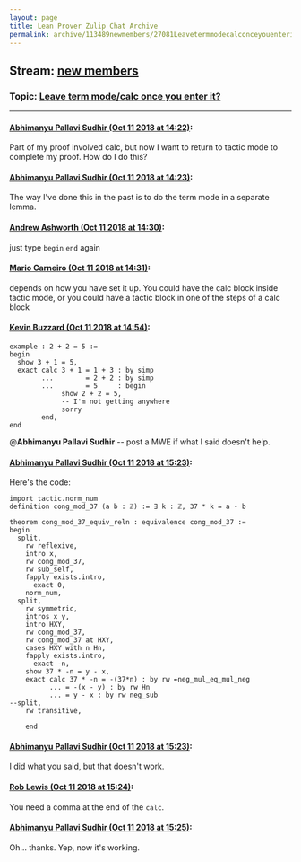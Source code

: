 ```yaml
---
layout: page
title: Lean Prover Zulip Chat Archive 
permalink: archive/113489newmembers/27081Leavetermmodecalconceyouenterit.html
---
```


## Stream: [new members](index.html)
### Topic: [Leave term mode/calc once you enter it?](27081Leavetermmodecalconceyouenterit.html)

---

#### [Abhimanyu Pallavi Sudhir (Oct 11 2018 at 14:22)](https://leanprover.zulipchat.com/#narrow/stream/113489-new%20members/topic/Leave%20term%20mode/calc%20once%20you%20enter%20it%3F/near/135604247):
Part of my proof involved calc, but now I want to return to tactic mode to complete my proof. How do I do this?

#### [Abhimanyu Pallavi Sudhir (Oct 11 2018 at 14:23)](https://leanprover.zulipchat.com/#narrow/stream/113489-new%20members/topic/Leave%20term%20mode/calc%20once%20you%20enter%20it%3F/near/135604263):
The way I've done this in the past is to do the term mode in a separate lemma.

#### [Andrew Ashworth (Oct 11 2018 at 14:30)](https://leanprover.zulipchat.com/#narrow/stream/113489-new%20members/topic/Leave%20term%20mode/calc%20once%20you%20enter%20it%3F/near/135604665):
just type `begin` `end` again

#### [Mario Carneiro (Oct 11 2018 at 14:31)](https://leanprover.zulipchat.com/#narrow/stream/113489-new%20members/topic/Leave%20term%20mode/calc%20once%20you%20enter%20it%3F/near/135604690):
depends on how you have set it up. You could have the calc block inside tactic mode, or you could have a tactic block in one of the steps of a calc block

#### [Kevin Buzzard (Oct 11 2018 at 14:54)](https://leanprover.zulipchat.com/#narrow/stream/113489-new%20members/topic/Leave%20term%20mode/calc%20once%20you%20enter%20it%3F/near/135605855):
```lean
example : 2 + 2 = 5 :=
begin
  show 3 + 1 = 5,
  exact calc 3 + 1 = 1 + 3 : by simp
        ...        = 2 + 2 : by simp
        ...        = 5     : begin
             show 2 + 2 = 5,
             -- I'm not getting anywhere
             sorry
        end,
end
```

@**Abhimanyu Pallavi Sudhir**  -- post a MWE if what I said doesn't help.

#### [Abhimanyu Pallavi Sudhir (Oct 11 2018 at 15:23)](https://leanprover.zulipchat.com/#narrow/stream/113489-new%20members/topic/Leave%20term%20mode/calc%20once%20you%20enter%20it%3F/near/135607561):
Here's the code:
```lean
import tactic.norm_num
definition cong_mod_37 (a b : ℤ) := ∃ k : ℤ, 37 * k = a - b

theorem cong_mod_37_equiv_reln : equivalence cong_mod_37 :=
begin
  split,
    rw reflexive,
    intro x,
    rw cong_mod_37,
    rw sub_self,
    fapply exists.intro,
      exact 0,
    norm_num,
  split,
    rw symmetric,
    intros x y,
    intro HXY,
    rw cong_mod_37,
    rw cong_mod_37 at HXY,
    cases HXY with n Hn,
    fapply exists.intro,
      exact -n,
    show 37 * -n = y - x,
    exact calc 37 * -n = -(37*n) : by rw ←neg_mul_eq_mul_neg
          ... = -(x - y) : by rw Hn
          ... = y - x : by rw neg_sub
--split,  
    rw transitive,

    end
```

#### [Abhimanyu Pallavi Sudhir (Oct 11 2018 at 15:23)](https://leanprover.zulipchat.com/#narrow/stream/113489-new%20members/topic/Leave%20term%20mode/calc%20once%20you%20enter%20it%3F/near/135607593):
I did what you said, but that doesn't work.

#### [Rob Lewis (Oct 11 2018 at 15:24)](https://leanprover.zulipchat.com/#narrow/stream/113489-new%20members/topic/Leave%20term%20mode/calc%20once%20you%20enter%20it%3F/near/135607681):
You need a comma at the end of the `calc`.

#### [Abhimanyu Pallavi Sudhir (Oct 11 2018 at 15:25)](https://leanprover.zulipchat.com/#narrow/stream/113489-new%20members/topic/Leave%20term%20mode/calc%20once%20you%20enter%20it%3F/near/135607719):
Oh... thanks. Yep, now it's working.

